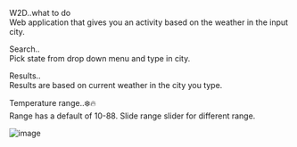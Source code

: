 W2D..what to do   
Web application that gives you an activity based on the weather in the input city.

Search..  
Pick state from drop down menu and type in city.

Results..  
Results are based on current weather in the city you type.

Temperature range..❄️🔥  
Range has a default of 10-88. Slide range slider for different range.

![image](./ScreenShot.png)
